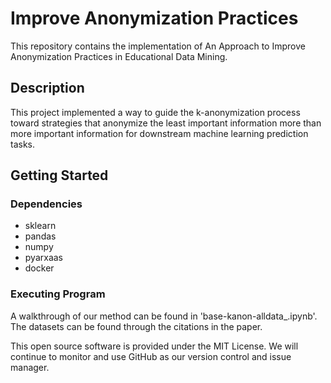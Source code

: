 # Improve Anonymization Practices
This repository contains the implementation of An Approach to Improve Anonymization Practices in Educational Data Mining.

## Description
This project implemented a way to guide the k-anonymization process toward strategies that anonymize the least important information more than more important information for downstream machine learning prediction tasks.

## Getting Started
### Dependencies
- sklearn
- pandas
- numpy
- pyarxaas
- docker

### Executing Program
A walkthrough of our method can be found in 'base-kanon-alldata_.ipynb'. The datasets can be found through the citations in the paper.



This open source software is provided under the MIT License. We will continue to monitor and use GitHub as our version control and issue manager.
